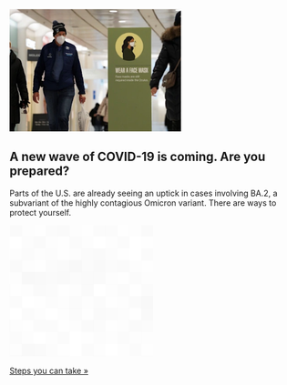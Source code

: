 
![A new wave of COVID-19 is coming. Are you prepared?](./20220402235848.png)
## A new wave of COVID-19 is coming. Are you prepared?

Parts of the U.S. are already seeing an uptick in cases involving BA.2, a subvariant of the highly contagious Omicron variant. There are ways to protect yourself.

![pic](../square_bg.png)

[Steps you can take »](https://www.yahoo.com/news/wave-covid-19-coming-heres-143552413.html)
